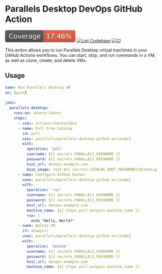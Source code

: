 # Parallels Desktop DevOps GitHub Action

![coverage](https://raw.githubusercontent.com/Parallels/parallels-desktop-github-action/main/badges/coverage.svg)
[![Lint Codebase](https://github.com/Parallels/parallels-desktop-github-action/actions/workflows/linter.yml/badge.svg)](https://github.com/Parallels/parallels-desktop-github-action/actions/workflows/linter.yml)
[![CI](https://github.com/Parallels/parallels-desktop-github-action/actions/workflows/ci.yml/badge.svg)](https://github.com/Parallels/parallels-desktop-github-action/actions/workflows/ci.yml)

This action allows you to run Parallels Desktop virtual machines in your GitHub
Actions workflows. You can start, stop, and run commands in a VM, as well as clone,
create, and delete VMs.

## Usage

```yaml
name: Run Parallels Desktop VM
on: [push]

jobs:
  parallels-desktop:
    runs-on: ubuntu-latest
    steps:
      - uses: actions/checkout@v2
      - name: Pull From Catalog
        id: pull
        uses: parallels/parallels-desktop-github-action@v1
        with:
          operation: 'pull'
          username: ${{ secrets.PARALLELS_USERNAME }}
          password: ${{ secrets.PARALLELS_PASSWORD }}
          host_url: devops.example.com
          base_image: root:${{ secrets.CATALOG_ROOT_PASSWORD}}@catalog.example.com/mac-github-runner/v1
      - name: Configure Github Runner
        uses: parallels/parallels-desktop-github-action@v1
        with:
          operation: 'run'
          username: ${{ secrets.PARALLELS_USERNAME }}
          password: ${{ secrets.PARALLELS_PASSWORD }}
          host_url: devops.example.com
          machine_name: ${{ steps.pull.outputs.machine_name }}
          run: |
            echo "Hello, World!"
      - name: Delete VM
        if: always()
        uses: parallels/parallels-desktop-github-action@v1
        with:
          operation: 'delete'
          username: ${{ secrets.PARALLELS_USERNAME }}
          password: ${{ secrets.PARALLELS_PASSWORD }}
          host_url: devops.example.com
          machine_name: ${{ steps.pull.outputs.machine_name }}
```
